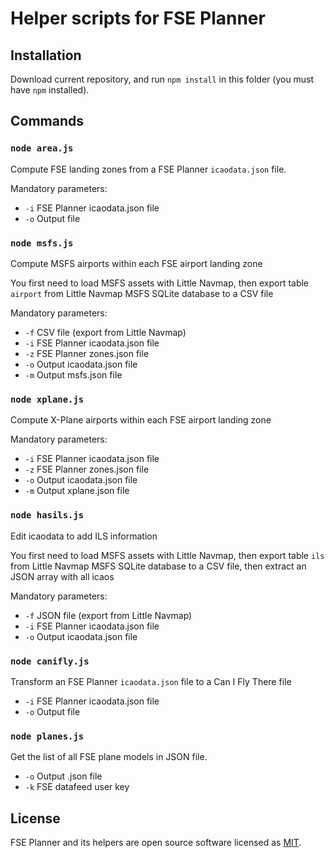 # Helper scripts for FSE Planner

## Installation

Download current repository, and run `npm install` in this folder (you must have `npm` installed).

## Commands

### `node area.js`

Compute FSE landing zones from a FSE Planner `icaodata.json` file.

Mandatory parameters:

* `-i` FSE Planner icaodata.json file
* `-o` Output file


### `node msfs.js`

Compute MSFS airports within each FSE airport landing zone

You first need to load MSFS assets with Little Navmap, then export table `airport`
from Little Navmap MSFS SQLite database to a CSV file

Mandatory parameters:

* `-f` CSV file (export from Little Navmap)
* `-i` FSE Planner icaodata.json file
* `-z` FSE Planner zones.json file
* `-o` Output icaodata.json file
* `-m` Output msfs.json file


### `node xplane.js`

Compute X-Plane airports within each FSE airport landing zone

Mandatory parameters:

* `-i` FSE Planner icaodata.json file
* `-z` FSE Planner zones.json file
* `-o` Output icaodata.json file
* `-m` Output xplane.json file


### `node hasils.js`

Edit icaodata to add ILS information

You first need to load MSFS assets with Little Navmap, then export table `ils`
from Little Navmap MSFS SQLite database to a CSV file, then extract an JSON
array with all icaos

Mandatory parameters:

* `-f` JSON file (export from Little Navmap)
* `-i` FSE Planner icaodata.json file
* `-o` Output icaodata.json file


### `node canifly.js`

Transform an FSE Planner `icaodata.json` file to a Can I Fly There file

* `-i` FSE Planner icaodata.json file
* `-o` Output file


### `node planes.js`

Get the list of all FSE plane models in JSON file.

* `-o` Output .json file
* `-k` FSE datafeed user key


## License

FSE Planner and its helpers are open source software licensed as [MIT](https://github.com/piero-la-lune/FSE-Planner/blob/master/LICENSE).
